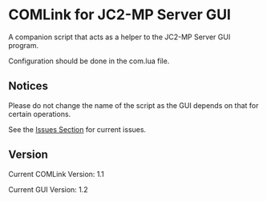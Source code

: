 COMLink for JC2-MP Server GUI
=============================

A companion script that acts as a helper to the JC2-MP Server GUI program.

Configuration should be done in the com.lua file.

Notices
-------

Please do not change the name of the script as the GUI depends on that for certain operations.

See the [Issues Section](https://github.com/CPUTerminator/COMLink/issues) for current issues.

Version
-------

Current COMLink Version: 1.1

Current GUI Version: 1.2